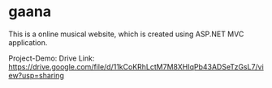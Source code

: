 # gaana
This is a online musical website, which is created using ASP.NET MVC application.

Project-Demo:
Drive Link: https://drive.google.com/file/d/11kCoKRhLctM7M8XHIqPb43ADSeTzGsL7/view?usp=sharing

